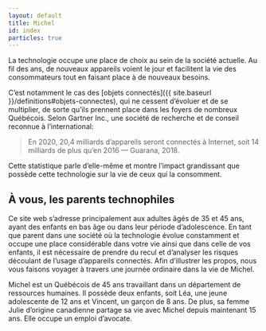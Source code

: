 ```yaml
---
layout: default
title: Michel
id: index
particles: true
---
```


<div class="mt-5 container-md markdown-body text-justify" markdown="1">

La technologie occupe une place de choix au sein de la société actuelle. Au fil des ans, de nouveaux appareils voient le jour et facilitent la vie des consommateurs tout en faisant place à de nouveaux besoins.

C’est notamment le cas des [objets connectés]({{ site.baseurl }}/definitions#objets-connectes), qui ne cessent d’évoluer et de se multiplier, de sorte qu’ils prennent place dans les foyers de nombreux Québécois. Selon Gartner Inc., une société de recherche et de conseil reconnue à l’international:

> En 2020, 20,4 milliards d’appareils seront connectés à Internet, soit 14 milliards de plus qu’en 2016 — Guarana, 2018.  

Cette statistique parle d’elle-même et montre l’impact grandissant que possède cette technologie sur la vie de ceux qui la consomment.

## À vous, les parents technophiles 

Ce site web s’adresse principalement aux adultes âgés de 35 et 45 ans, ayant des enfants en bas âge ou dans leur période d’adolescence. 
  En tant que parent dans une société où la technologie évolue constamment et occupe une place considérable dans votre vie ainsi que dans celle de vos enfants, il est nécessaire de prendre du recul et d’analyser les risques découlant de l’usage d’appareils connectés. Afin d’illustrer les propos, nous vous faisons voyager à travers une journée ordinaire dans la vie de Michel.

Michel est un Québécois de 45 ans travaillant dans un département de ressources humaines. Il possède deux enfants, soit Léa, une jeune adolescente de 12 ans et Vincent, un garçon de 8 ans. De plus, sa femme Julie d’origine canadienne partage sa vie avec Michel depuis maintenant 15 ans. Elle occupe un emploi d’avocate. 
</div>
